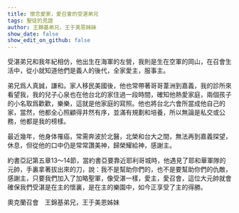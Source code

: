 ```yaml
---
title: 懷念愛家，愛召會的受湛弟兄
tags: 聖徒的見證
author: 王錦基弟兄，王于美恩姊妹
show_date: false
show_edit_on_github: false
---
```


受湛弟兄和我年紀相仿，他出生在海軍的左營，我則是生在空軍的岡山，在召會生活中，從小就知道他們是義人的後代，全家愛主，服事主。

弟兄爲人真誠，謙和。家人移民美國後，他也常帶著哥哥葦洲到嘉義，我的診所來看望我，我的兒子心泉也在他台北的家住過一段時間，確知他熱愛家庭，兩個孩子的小名取爲歡歡，樂樂，這就是他家庭的寫照。他也將台北六會所當成他自己的家，當然，他都全心照顧得井然有序，並滿有規劃和培養，所以無論是私交或公務，他都是我的榜樣。

最近幾年，他身体罹癌，常需奔波於北醫，北榮和台大之間，無法再到嘉義探望，休息，但從他的口中仍是常常讚美神，歸榮耀給神，感謝主。

約書亞記第五章13～14節，當約書亞要靠近耶利哥城時，他遇見了耶和華軍隊的元帥，手裏拿著拔出來的刀，說：我不是幫助你們的，也不是要幫助你們的仇敵，感謝主，只要我們加入了加略聖軍，像受湛一樣，愛主，愛召會，這位大元帥就會確保我們受湛是在主的懷裏，是在主的樂園中，如今正享受了主的得勝。

奧克蘭召會　王錦基弟兄，王于美恩姊妹

